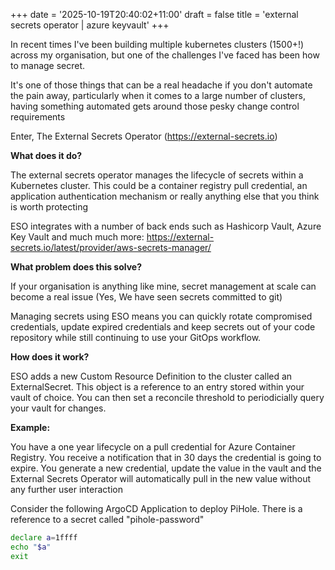 +++
date = '2025-10-19T20:40:02+11:00'
draft = false
title = 'external secrets operator | azure keyvault'
+++

In recent times I've been building multiple kubernetes clusters (1500+!) across my organisation, but one of the challenges I've faced has been how to manage secret.

It's one of those things that can be a real headache if you don't automate the pain away, particularly when it comes to a large number of clusters, having something automated gets around those pesky change control requirements

Enter, The External Secrets Operator (https://external-secrets.io)

**What does it do?**

The external secrets operator manages the lifecycle of secrets within a Kubernetes cluster. This could be a container registry pull credential, an application authentication mechanism or really anything else that you think is worth protecting

ESO integrates with a number of back ends such as Hashicorp Vault, Azure Key Vault and much much more: https://external-secrets.io/latest/provider/aws-secrets-manager/

**What problem does this solve?**

If your organisation is anything like mine, secret management at scale can become a real issue (Yes, We have seen secrets committed to git)

Managing secrets using ESO means you can quickly rotate compromised credentials, update expired credentials and keep secrets out of your code repository while still continuing to use your GitOps workflow.

**How does it work?**

ESO adds a new Custom Resource Definition to the cluster called an ExternalSecret. This object is a reference to an entry stored within your vault of choice. You can then set a reconcile threshold to periodicially query your vault for changes.

**Example:**

You have a one year lifecycle on a pull credential for Azure Container Registry. You receive a notification that in 30 days the credential is going to expire. You generate a new credential, update the value in the vault and the External Secrets Operator will automatically pull in the new value without any further user interaction

Consider the following ArgoCD Application to deploy PiHole. There is a reference to a secret called "pihole-password"
```bash {class="my-class" id="my-codeblock" lineNos=inline tabWidth=2}
declare a=1ffff
echo "$a"
exit
```